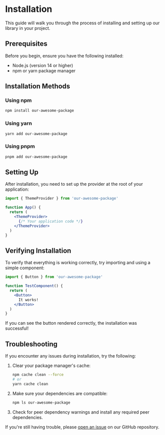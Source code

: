 
# Installation

This guide will walk you through the process of installing and setting up our library in your project.

## Prerequisites

Before you begin, ensure you have the following installed:

- Node.js (version 14 or higher)
- npm or yarn package manager

## Installation Methods

### Using npm

```bash
npm install our-awesome-package
```

### Using yarn

```bash
yarn add our-awesome-package
```

### Using pnpm

```bash
pnpm add our-awesome-package
```

## Setting Up

After installation, you need to set up the provider at the root of your application:

```jsx
import { ThemeProvider } from 'our-awesome-package'

function App() {
  return (
    <ThemeProvider>
      {/* Your application code */}
    </ThemeProvider>
  )
}
```

## Verifying Installation

To verify that everything is working correctly, try importing and using a simple component:

```jsx
import { Button } from 'our-awesome-package'

function TestComponent() {
  return (
    <Button>
      It works!
    </Button>
  )
}
```

If you can see the button rendered correctly, the installation was successful!

## Troubleshooting

If you encounter any issues during installation, try the following:

1. Clear your package manager's cache:
   ```bash
   npm cache clean --force
   # or
   yarn cache clean
   ```

2. Make sure your dependencies are compatible:
   ```bash
   npm ls our-awesome-package
   ```

3. Check for peer dependency warnings and install any required peer dependencies.

If you're still having trouble, please [open an issue](https://github.com/yourusername/yourproject/issues) on our GitHub repository.

